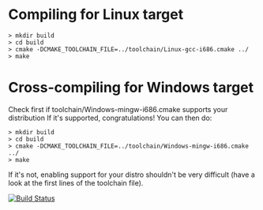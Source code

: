 Compiling for Linux target 
==========================

 ```shell
 > mkdir build
 > cd build
 > cmake -DCMAKE_TOOLCHAIN_FILE=../toolchain/Linux-gcc-i686.cmake ../
 > make
 ```

Cross-compiling for Windows target
==================================

Check first if toolchain/Windows-mingw-i686.cmake supports your distribution
If it's supported, congratulations! You can then do:

 ```shell
 > mkdir build
 > cd build
 > cmake -DCMAKE_TOOLCHAIN_FILE=../toolchain/Windows-mingw-i686.cmake ../
 > make
 ```

If it's not, enabling support for your distro shouldn't be very difficult
(have a look at the first lines of the toolchain file).

[![Build Status](https://secure.travis-ci.org/daniperez/magrit.png?branch=master)](http://travis-ci.org/daniperez/magrit)
